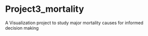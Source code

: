 # Project3_mortality
A Visualization project to study major mortality causes for informed decision making
